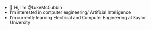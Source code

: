 - 👋 Hi, I’m @LukeMcCubbin
- I’m interested in computer engineering/ Artificial Intelligence
- I’m currently learning Electrical and Computer Engineering at Baylor University

<!---
LukeMcCubbin/LukeMcCubbin is a ✨ special ✨ repository because its `README.md` (this file) appears on your GitHub profile.
You can click the Preview link to take a look at your changes.
--->
